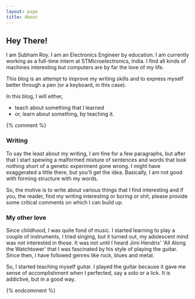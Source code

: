 ```yaml
---
layout: page
title: About
---
```


## Hey There!

I am Subham Roy. I am an Electronics Engineer by education. I am currently working as a full-time intern at STMicroelectronics, India. I find all kinds of machines interesting but computers are by far the love of my life. 

This blog is an attempt to improve my writing skills and to express myself better through a pen (or a keyboard, in this case).

In this blog, I will either,
- teach about something that I learned
- or, learn about something, by teaching it.

{% comment %}

### Writing

To say the least about my writing, I am fine for a few paragraphs, but after that I start spewing a malformed mixture of sentences and words that look nothing short of a genetic experiment gone wrong. I might have exaggerated a little there, but you'll get the idea. Basically, I am not good with forming structure with my words.

So, the motive is to write about various things that I find interesting and if you, the reader, find my writing interesting or boring or shit, please provide some critical comments on which I can build up.


### My other love

Since childhood, I was quite fond of music. I started learning to play a couple of instruments, I tried singing, but it turned out, my adolescent mind was not interested in those. It was not until I heard Jimi Hendrix' 'All Along the Watchtower' that I was fascinated by his style of playing the guitar. 
Since then, I have followed genres like rock, blues and metal. 

So, I started teaching myself guitar. I played the guitar because it gave me sense of accomplishment when I perfected, say a solo or a lick. It is addictive, but in a good way.

{% endcomment %}
